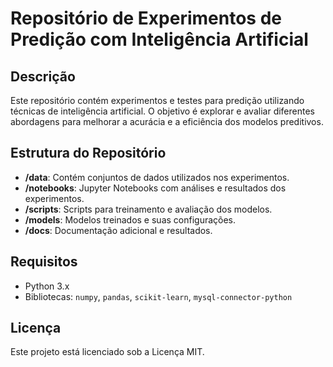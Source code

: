 # Repositório de Experimentos de Predição com Inteligência Artificial

## Descrição

Este repositório contém experimentos e testes para predição utilizando técnicas de inteligência artificial. O objetivo é explorar e avaliar diferentes abordagens para melhorar a acurácia e a eficiência dos modelos preditivos.

## Estrutura do Repositório

- **/data**: Contém conjuntos de dados utilizados nos experimentos.
- **/notebooks**: Jupyter Notebooks com análises e resultados dos experimentos.
- **/scripts**: Scripts para treinamento e avaliação dos modelos.
- **/models**: Modelos treinados e suas configurações.
- **/docs**: Documentação adicional e resultados.

## Requisitos

- Python 3.x
- Bibliotecas: `numpy`, `pandas`, `scikit-learn`, `mysql-connector-python`

## Licença
Este projeto está licenciado sob a Licença MIT.
